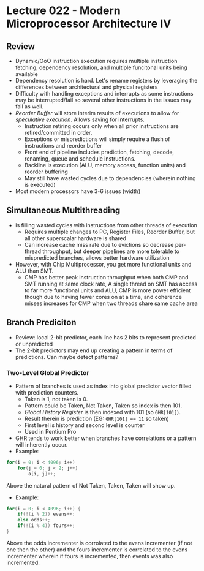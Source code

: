 # Lecture 022 - Modern Microprocessor Architecture IV

## Review

- Dynamic/OoO instruction execution requires multiple instruction fetching, dependency resolution, and multiple funcitonal units being available 
- Dependency resolution is hard. Let's rename registers by leveraging the differences between architectural and physical registers
- Difficulty with handling exceptions and interrupts as some instructions may be interrupted/fail so several other instructions in the issues may fail as well. 
- _Reorder Buffer_ will store interim results of executions to allow for _speculative execution_. Allows saving for interrupts. 
  - Instruction retiring occurs only when all prior instructions are retired/committed in order. 
  - Exceptions or mispredictions will simply require a flush of instructions and reorder buffer
  - Front end of pipeline includes prediction, fetching, decode, renaming, queue and schedule instructions. 
  - Backline is execution (ALU, memory access, function units) and reorder buffering 
  - May still have wasted cycles due to dependencies (wherein nothing is executed)
- Most modern processors have 3-6 issues (width) 

## Simultaneous Multithreading

- is filling wasted cycles with instructions from other threads of execution 
  - Requires multiple changes to PC, Register Files, Reorder Buffer, but all other superscalar hardware is shared
  - Can increase cache miss rate due to evictions so decrease per-thread throughput, but deeper pipelines are more tolerable to mispredicted branches, allows better hardware utilization
- However, with Chip Multiprocessor, you get more functional units and ALU than SMT. 
  - CMP has better peak instruction throughput when both CMP and SMT running at same clock rate, A single thread on SMT has access to far more functional units and ALU, CMP is more power efficient though due to having fewer cores on at a time, and coherence misses increases for CMP when two threads share same cache area
  
## Branch Prediciton 

- Review: local 2-bit predictor, each line has 2 bits to represent predicted or unpredicted
- The 2-bit predictors may end up creating a pattern in terms of predictions. Can maybe detect patterns? 

### Two-Level Global Predictor

- Pattern of branches is used as index into global predictor vector filled with prediction counters. 
  - Taken is 1, not taken is 0.
  - Pattern could be Taken, Not Taken, Taken so index is then 101. 
  - _Global History Register_ is then indexed with 101 (so `GHR[101]`). 
  - Result therein is prediction (EG: `GHR[101] == 11` so taken) 
  - First level is history and second level is counter
  - Used in Pentium Pro
- GHR tends to work better when branches have correlations or a pattern will inherently occur. 
- Example: 

```c
for(i = 0; i < 4096; i++)
    for(j = 0; j < 2; j++) 
        a[i, j]++;
```

Above the natural pattern of Not Taken, Taken, Taken will show up. 

- Example:

```c
for(i = 0; i < 4096; i++) {
    if(!(i % 2)) evens++;
    else odds++;
    if(!(i % 4)) fours++;
}
```

Above the odds incrementer is corrolated to the evens incrementer (if not one then the other) and the fours incrementer is correlated to the evens incrementer wherein if fours is incremented, then events was also incremented. 

```
